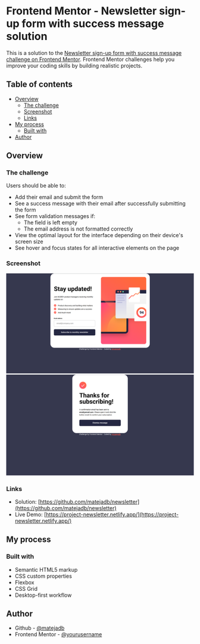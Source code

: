 # Frontend Mentor - Newsletter sign-up form with success message solution

This is a solution to the [Newsletter sign-up form with success message challenge on Frontend Mentor](https://www.frontendmentor.io/challenges/newsletter-signup-form-with-success-message-3FC1AZbNrv). Frontend Mentor challenges help you improve your coding skills by building realistic projects.

## Table of contents

- [Overview](#overview)
  - [The challenge](#the-challenge)
  - [Screenshot](#screenshot)
  - [Links](#links)
- [My process](#my-process)
  - [Built with](#built-with)
- [Author](#author)

## Overview

### The challenge

Users should be able to:

- Add their email and submit the form
- See a success message with their email after successfully submitting the form
- See form validation messages if:
  - The field is left empty
  - The email address is not formatted correctly
- View the optimal layout for the interface depending on their device's screen size
- See hover and focus states for all interactive elements on the page

### Screenshot

![](./screenshot-main.png)
![](./screenshot-success.png)

### Links

- Solution: [https://github.com/matejadb/newsletter](https://github.com/matejadb/newsletter)
- Live Demo: [https://project-newsletter.netlify.app/](https://project-newsletter.netlify.app/)

## My process

### Built with

- Semantic HTML5 markup
- CSS custom properties
- Flexbox
- CSS Grid
- Desktop-first workflow

## Author

- Github - [@matejadb](https://github.com/matejadb)
- Frontend Mentor - [@yourusername](https://www.frontendmentor.io/profile/matejadb)
